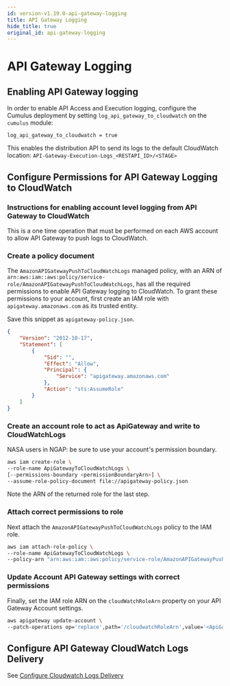 ```yaml
---
id: version-v1.19.0-api-gateway-logging
title: API Gateway Logging
hide_title: true
original_id: api-gateway-logging
---
```


# API Gateway Logging

## Enabling API Gateway logging

In order to enable API Access and Execution logging, configure the Cumulus deployment by setting `log_api_gateway_to_cloudwatch` on the `cumulus` module:

```hcl
log_api_gateway_to_cloudwatch = true
```

This enables the distribution API to send its logs to the default CloudWatch location: `API-Gateway-Execution-Logs_<RESTAPI_ID>/<STAGE>`

## Configure Permissions for API Gateway Logging to CloudWatch

### Instructions for enabling account level logging from API Gateway to CloudWatch

This is a one time operation that must be performed on each AWS account to allow API Gateway to push logs to CloudWatch.

### Create a policy document

The `AmazonAPIGatewayPushToCloudWatchLogs` managed policy, with an ARN of `arn:aws:iam::aws:policy/service-role/AmazonAPIGatewayPushToCloudWatchLogs`, has all the required permissions to enable API Gateway logging to CloudWatch.  To grant these permissions to your account, first create an IAM role with `apigateway.amazonaws.com` as its trusted entity.

Save this snippet as `apigateway-policy.json`.

```json
{
    "Version": "2012-10-17",
    "Statement": [
        {
            "Sid": "",
            "Effect": "Allow",
            "Principal": {
                "Service": "apigateway.amazonaws.com"
            },
            "Action": "sts:AssumeRole"
        }
    ]
}
```

### Create an account role to act as ApiGateway and write to CloudWatchLogs

NASA users in NGAP: be sure to use your account's permission boundary.

```sh
aws iam create-role \
--role-name ApiGatewayToCloudWatchLogs \
[--permissions-boundary <permissionBoundaryArn>] \
--assume-role-policy-document file://apigateway-policy.json
```

Note the ARN of the returned role for the last step.

### Attach correct permissions to role

Next attach the `AmazonAPIGatewayPushToCloudWatchLogs` policy to the IAM role.

```sh
aws iam attach-role-policy \
--role-name ApiGatewayToCloudWatchLogs \
--policy-arn "arn:aws:iam::aws:policy/service-role/AmazonAPIGatewayPushToCloudWatchLogs"
```

### Update Account API Gateway settings with correct permissions

Finally, set the IAM role ARN on the `cloudWatchRoleArn` property on your API Gateway Account settings.

```sh
aws apigateway update-account \
--patch-operations op='replace',path='/cloudwatchRoleArn',value='<ApiGatewayToCloudWatchLogs ARN>'
```

## Configure API Gateway CloudWatch Logs Delivery

See [Configure Cloudwatch Logs Delivery](configure_cloudwatch_logs_delivery.md)
